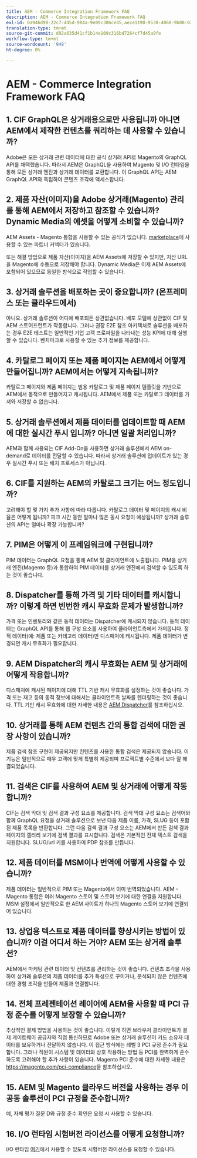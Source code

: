 ```yaml
---
title: AEM - Commerce Integration Framework FAQ
description: AEM - Commerce Integration Framework FAQ
exl-id: 0a946d98-22c7-445d-984a-9e09c306ce45,aece1190-9530-4060-9b08-022da7068987
translation-type: tm+mt
source-git-commit: d92a635d41cf1b14e109c316bd7264cf7d45a9fe
workflow-type: tm+mt
source-wordcount: '948'
ht-degree: 0%

---
```


# AEM - Commerce Integration Framework FAQ

## 1. CIF GraphQL은 상거래용으로만 사용됩니까 아니면 AEM에서 제작한 컨텐츠를 쿼리하는 데 사용할 수 있습니까?

Adobe은 모든 상거래 관련 데이터에 대한 공식 상거래 API로 Magento의 GraphQL API를 채택했습니다. 따라서 AEM은 GraphQL을 사용하여 Magento 및 I/O 런타임을 통해 모든 상거래 엔진과 상거래 데이터를 교환합니다. 이 GraphQL API는 AEM GraphQL API와 독립하여 콘텐츠 조각에 액세스합니다.

## 2. 제품 자산(이미지)을 Adobe 상거래(Magento) 관리를 통해 AEM에서 저장하고 참조할 수 있습니까? Dynamic Media의 에셋을 어떻게 소비할 수 있습니까?

AEM Assets - Magento 통합을 사용할 수 있는 공식가 없습니다. [marketplace](https://marketplace.magento.com/bounteous-dam.html)에 사용할 수 있는 파트너 커넥터가 있습니다.

또는 해결 방법으로 제품 자산(이미지)을 AEM Assets에 저장할 수 있지만, 자산 URL을 Magento에 수동으로 저장해야 합니다. Dynamic Media은 이제 AEM Assets에 포함되어 있으므로 동일한 방식으로 작업할 수 있습니다.

## 3. 상거래 솔루션을 배포하는 곳이 중요합니까? (온프레미스 또는 클라우드에서)

아니요. 상거래 솔루션이 어디에 배포되든 상관없습니다. 배포 모델에 상관없이 CIF 및 AEM 스토어프런트가 작동합니다. 그러나 권장 E2E 참조 아키텍처로 솔루션을 배포하는 경우 E2E 테스트는 일반적인 기업 고객 프로파일을 나타내는 성능 KPI에 대해 실행할 수 있습니다. 벤치마크로 사용할 수 있는 추가 정보를 제공합니다.

## 4. 카탈로그 페이지 또는 제품 페이지는 AEM에서 어떻게 만들어집니까? AEM에서는 어떻게 지속됩니까?

카탈로그 페이지와 제품 페이지는 범용 카탈로그 및 제품 페이지 템플릿을 기반으로 AEM에서 동적으로 만들어지고 캐시됩니다. AEM에서 제품 또는 카탈로그 데이터를 가져와 저장할 수 없습니다.

## 5. 상거래 솔루션에서 제품 데이터를 업데이트할 때 AEM에 대한 실시간 푸시 입니까? 아니면 일괄 처리입니까?

AEM과 함께 사용되는 CIF Add-On을 사용하면 상거래 솔루션에서 AEM on-demand로 데이터를 전달할 수 있습니다. 따라서 상거래 솔루션에 업데이트가 있는 경우 실시간 푸시 또는 배치 프로세스가 아닙니다.

## 6. CIF를 지원하는 AEM의 카탈로그 크기는 어느 정도입니까?

고려해야 할 몇 가지 추가 사항에 따라 다릅니다. 카탈로그 데이터 및 페이지의 캐시 비율은 어떻게 됩니까? 피크 시간 동안 얼마나 많은 동시 요청이 예상됩니까? 상거래 솔루션의 API는 얼마나 확장 가능합니까?

## 7. PIM은 어떻게 이 프레임워크에 구현됩니까?

PIM 데이터는 GraphQL 요청을 통해 AEM 및 클라이언트에 노출됩니다. PIM을 상거래 엔진(Magento 등)과 통합하여 PIM 데이터를 상거래 엔진에서 검색할 수 있도록 하는 것이 좋습니다.

## 8. Dispatcher를 통해 가격 및 기타 데이터를 캐시합니까? 이렇게 하면 빈번한 캐시 무효화 문제가 발생합니까?

가격 또는 인벤토리와 같은 동적 데이터는 Dispatcher에 캐시되지 않습니다. 동적 데이터는 GraphQL API를 통해 웹 구성 요소를 사용하여 클라이언트측에서 가져옵니다. 정적 데이터(예: 제품 또는 카테고리 데이터)만 디스패처에 캐시됩니다. 제품 데이터가 변경되면 캐시 무효화가 필요합니다.

## 9. AEM Dispatcher의 캐시 무효화는 AEM 및 상거래에 어떻게 작용합니까?

디스패처에 캐시된 페이지에 대해 TTL 기반 캐시 무효화를 설정하는 것이 좋습니다. 가격 또는 재고 등의 동적 정보에 대해서는 클라이언트측 날짜를 렌더링하는 것이 좋습니다. TTL 기반 캐시 무효화에 대한 자세한 내용은 [AEM Dispatcher](https://helpx.adobe.com/experience-manager/kb/optimizing-the-dispatcher-cache.html)를 참조하십시오.

## 10. 상거래를 통해 AEM 컨텐츠 간의 통합 검색에 대한 권장 사항이 있습니까?

제품 검색 참조 구현이 제공되지만 컨텐츠를 사용한 통합 검색은 제공되지 않습니다. 이 기능은 일반적으로 매우 고객에 맞게 특별히 제공되며 프로젝트별 수준에서 보다 잘 해결되었습니다.

## 11. 검색은 CIF를 사용하여 AEM 및 상거래에 어떻게 작동합니까?

CIF는 검색 막대 및 검색 결과 구성 요소를 제공합니다. 검색 막대 구성 요소는 검색어와 함께 GraphQL 요청을 상거래 솔루션으로 보낸 다음 제품 이름, 가격, SLUG 등이 포함된 제품 목록을 반환합니다. 그런 다음 검색 결과 구성 요소는 AEM에서 만든 검색 결과 페이지의 갤러리 보기에 검색 결과를 표시합니다. 검색은 기본적인 전체 텍스트 검색을 지원합니다. SLUG/url 키를 사용하여 PDP 참조를 만듭니다.

## 12. 제품 데이터를 MSM이나 번역에 어떻게 사용할 수 있습니까?

제품 데이터는 일반적으로 PIM 또는 Magento에서 이미 번역되었습니다. AEM - Magento 통합은 여러 Magento 스토어 및 스토어 보기에 대한 연결을 지원합니다. MSM 설정에서 일반적으로 한 AEM 사이트가 하나의 Magento 스토어 보기에 연결되어 있습니다.

## 13. 상업용 텍스트로 제품 데이터를 향상시키는 방법이 있습니까? 이걸 어디서 하는 거야? AEM 또는 상거래 솔루션?

AEM에서 마케팅 관련 데이터 및 컨텐츠를 관리하는 것이 좋습니다. 컨텐츠 조각을 사용하여 상거래 솔루션의 제품 데이터를 추가 특성으로 꾸미거나, 분석되지 않은 컨텐츠에 대한 경험 조각을 만들어 제품과 연결합니다.

## 14. 전체 프레젠테이션 레이어에 AEM을 사용할 때 PCI 규정 준수를 어떻게 보장할 수 있습니까?

추상적인 결제 방법을 사용하는 것이 좋습니다. 이렇게 하면 브라우저 클라이언트가 결제 게이트웨이 공급자와 직접 통신하므로 Adobe 또는 상거래 솔루션이 카드 소유자 데이터를 보유하거나 전달하지 않습니다. 이 접근 방식에는 레벨 3 PCI 규정 준수가 필요합니다. 그러나 직원이 시스템 및 데이터와 상호 작용하는 방법 등 PCI를 완벽하게 준수하도록 고려해야 할 추가 사항이 있습니다. Magento PCI 준수에 대한 자세한 내용은 <https://magento.com/pci-compliance>을 참조하십시오.

## 15. AEM 및 Magento 클라우드 버전을 사용하는 경우 이 공동 솔루션이 PCI 규정을 준수합니까?

예, 자체 평가 질문 D와 규정 준수 확인은 요청 시 사용할 수 있습니다.

## 16. I/O 런타임 시험버전 라이선스를 어떻게 요청합니까?

I/O 런타임 [여기](https://adobeio.typeform.com/to/obqgRm)에서 사용할 수 있도록 시험버전 라이선스를 요청할 수 있습니다.
